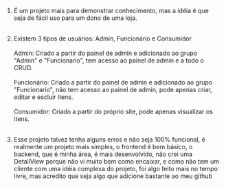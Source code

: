 1. É um projeto mais para demonstrar conhecimento, mas a idéia é que seja de fácil uso para um dono de uma loja.<br><br>

2. Existem 3 tipos de usuários: Admin, Funcionário e Consumidor<br><br>
  Admin: Criado a partir do painel de admin e adicionado ao grupo "Admin" e "Funcionario", tem acesso ao painel de admin e a todo o CRUD.<br><br>
  Funcionário: Criado a partir do painel de admin e adicionado ao grupo "Funcionario", não tem acesso ao painel de admin, pode apenas criar, editar e escluir itens.<br><br>
  Consumidor: Criado a partir do próprio site, pode apenas visualizar os itens.<br><br>

3. Esse projeto talvez tenha alguns erros e não seja 100% funcional, é realmente um projeto mais simples, o frontend é bem básico, o backend, que é minha área, é mais desenvolvido,
   não crei uma DetailView porque não vi muito bem como encaixar, e como não tem um cliente com uma idéia complexa do projeto, foi algo feito mais no tempo livre, mas acredito que seja
   algo que adicione bastante ao meu github
   
